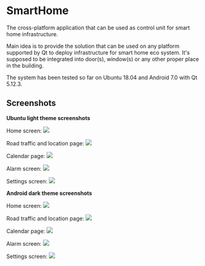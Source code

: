 # SmartHome

The cross-platform application that can be used as control unit for smart home infrastructure.

Main idea is to provide the solution that can be used on any platform supported by Qt to deploy infrastructure for smart home eco system.
It's supposed to be integrated into door(s), window(s) or any other proper place in the building.

The system has been tested so far on Ubuntu 18.04 and Android 7.0 with Qt 5.12.3.

## Screenshots

**Ubuntu light theme screenshots**

Home screen: 
![](https://github.com/oleksii-intive/SmartHome/blob/master/screenshots/ubuntu/home_page.png)

Road traffic and location page: 
![](https://github.com/oleksii-intive/SmartHome/blob/master/screenshots/ubuntu/traffic_page.png)

Calendar page: 
![](https://github.com/oleksii-intive/SmartHome/blob/master/screenshots/ubuntu/calendar_page.png)

Alarm screen: 
![](https://github.com/oleksii-intive/SmartHome/blob/master/screenshots/ubuntu/alarm_page.png)

Settings screen: 
![](https://github.com/oleksii-intive/SmartHome/blob/master/screenshots/ubuntu/settings_page.png)

**Android dark theme screenshots**

Home screen: 
![](https://github.com/oleksii-intive/SmartHome/blob/master/screenshots/android/home_page.jpeg)

Road traffic and location page: 
![](https://github.com/oleksii-intive/SmartHome/blob/master/screenshots/android/traffic_page.jpeg)

Calendar page: 
![](https://github.com/oleksii-intive/SmartHome/blob/master/screenshots/android/calendar_page.jpeg)

Alarm screen: 
![](https://github.com/oleksii-intive/SmartHome/blob/master/screenshots/android/alarm_page.jpeg)

Settings screen: 
![](https://github.com/oleksii-intive/SmartHome/blob/master/screenshots/android/settings_page.jpeg)
